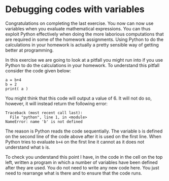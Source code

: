 # Debugging codes with variables

Congratulations on completing the last exercise.  You now can now use variables when you evaluate mathematical expressions.  You can thus exploit Python effectively when doing the more laborious computations that are required in some of the homework assignments.  Using Python to do the calculations in your homework is actually a pretty sensible way of getting better at programming.

In this exercise we are going to look at a pitfall you might run into if you use Python to do the calculations in your homework.  To understand this pitfall consider the code given below: 

````
a = b+4
b = 2
print( a )
`````

You might think that this code will output a value of 6.  It will not do so, however, it will instead return the following error:

````
Traceback (most recent call last):   
  File "python", line 1, in <module> 
NameError: name 'b' is not defined
````

The reason is Python reads the code sequentially.  The variable `b` is defined on the second line of the code above after it is used on the first line.  When Python tries to evaluate `b+4` on the first line it cannot as it does not understand what `b` is.

To check you understand this point I have, in the code in the cell on the top left, written a program in which a number of variables have been defined after they are used.  You do not need to write any new code here.  You just need to rearrange what is there and to ensure that the code runs.
